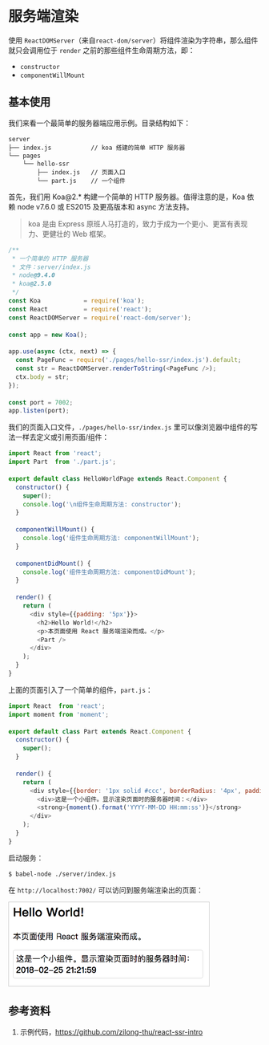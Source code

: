 # 服务端渲染

使用 `ReactDOMServer`（来自`react-dom/server`）将组件渲染为字符串，那么组件就只会调用位于 `render` 之前的那些组件生命周期方法，即：

+ `constructor`
+ `componentWillMount`

## 基本使用

我们来看一个最简单的服务器端应用示例。目录结构如下：

```
server
├── index.js           // koa 搭建的简单 HTTP 服务器
└── pages
    └── hello-ssr
        ├── index.js   // 页面入口
        └── part.js    // 一个组件
```

首先，我们用 Koa@2.* 构建一个简单的 HTTP 服务器。值得注意的是，Koa 依赖 node v7.6.0 或 ES2015 及更高版本和 async 方法支持。

> koa 是由 Express 原班人马打造的，致力于成为一个更小、更富有表现力、更健壮的 Web 框架。

```javascript
/**
 * 一个简单的 HTTP 服务器
 * 文件：server/index.js
 * node@9.4.0
 * koa@2.5.0
 */
const Koa            = require('koa');
const React          = require('react');
const ReactDOMServer = require('react-dom/server');

const app = new Koa();

app.use(async (ctx, next) => {
  const PageFunc = require('./pages/hello-ssr/index.js').default;
  const str = ReactDOMServer.renderToString(<PageFunc />);
  ctx.body = str;
});

const port = 7002;
app.listen(port);
```

我们的页面入口文件，`./pages/hello-ssr/index.js` 里可以像浏览器中组件的写法一样去定义或引用页面/组件：

```javascript
import React from 'react';
import Part  from './part.js';

export default class HelloWorldPage extends React.Component {
  constructor() {
    super();
    console.log('\n组件生命周期方法: constructor');
  }

  componentWillMount() {
    console.log('组件生命周期方法: componentWillMount');
  }

  componentDidMount() {
    console.log('组件生命周期方法: componentDidMount');
  }

  render() {
    return (
      <div style={{padding: '5px'}}>
        <h2>Hello World!</h2>
        <p>本页面使用 React 服务端渲染而成。</p>
        <Part />
      </div>
    );
  }
}
```

上面的页面引入了一个简单的组件，`part.js`：

```javascript
import React  from 'react';
import moment from 'moment';

export default class Part extends React.Component {
  constructor() {
    super();
  }

  render() {
    return (
      <div style={{border: '1px solid #ccc', borderRadius: '4px', padding: '5px'}}>
        <div>这是一个小组件。显示渲染页面时的服务器时间：</div>
        <strong>{moment().format('YYYY-MM-DD HH:mm:ss')}</strong>
      </div>
    );
  }
}
```

启动服务：

```
$ babel-node ./server/index.js
```

在 `http://localhost:7002/` 可以访问到服务端渲染出的页面：

<img src="./images/react-ssr.png" style="max-width: 400px; border: 1px solid #ccc;">

## 参考资料

1. 示例代码，https://github.com/zilong-thu/react-ssr-intro
